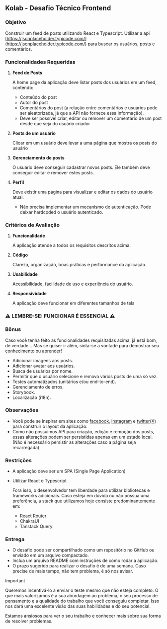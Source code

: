 ## Kolab - Desafio Técnico Frontend

### Objetivo

Construir um feed de posts utilizando React e Typescript.
Utilizar a api [https://jsonplaceholder.typicode.com/](https://jsonplaceholder.typicode.com/) para buscar os usuários, posts e comentários. 

### Funcionalidades Requeridas

1. **Feed de Posts**
   
   A home page da aplicação deve listar posts dos usuários em um feed, contendo:
     - Conteúdo do post
     - Autor do post
     - Comentários do post (a relação entre comentários e usuários pode ser aleatorizada, já que a API não fornece essa informação).
    - Deve ser possível criar, editar ou remover um comentário de um post desde que seja do usuário criador

2. **Posts de um usuário**

   Clicar em um usuário deve levar a uma página que mostra os posts do usuário

3. **Gerenciamento de posts**

   O usuário deve conseguir cadastrar novos posts. Ele também deve conseguir editar e remover estes posts.

4. **Perfil**

   Deve existir uma página para visualizar e editar os dados do usuário atual.
   
   - Não precisa implementar um mecanismo de autenticação. Pode deixar hardcoded o usuário autenticado.

### Critérios de Avaliação

1. **Funcionalidade**
   
   A aplicação atende a todos os requisitos descritos acima.

2. **Código**
   
   Clareza, organização, boas práticas e performance da aplicação.

4. **Usabilidade**
   
   Acessibilidade, facilidade de uso e experiência do usuário.

5. **Responsividade**

   A aplicação deve funcionar em diferentes tamanhos de tela


### ⚠️ LEMBRE-SE: FUNCIONAR É ESSENCIAL ⚠️

### Bônus

Caso você tenha feito as funcionalidades requisitadas acima, já está bom, de verdade... Mas se quiser ir além, sinta-se a vontade para demostrar seu conhecimento ou aprender!

- Adicionar imagens aos posts.
- Adicionar avatar aos usuários.
- Busca de usuários por nome.
- Permitir que o usuário selecione e remova vários posts de uma só vez.
- Testes automatizados (unitários e/ou end-to-end).
- Gerenciamento de erros.
- Storybook.
- Localização (i18n).

### Observações

- Você pode se inspirar em sites como [facebook](https://www.facebook.com/), [instagram](https://www.instagram.com/) e [twitter(X)](https://x.com/) para construir o layout da aplicação.  
- Como não possuímos API para criação, edição e remoção dos posts, essas alterações podem ser persistidas apenas em um estado local. (Não é necessário persistir as alterações caso a página seja recarregada)

### Restrições

- A aplicação deve ser um SPA (Single Page Application)
- Utilizar React e Typescript

   Fora isso, o desenvolvedor tem liberdade para utilizar bibliotecas e frameworks adicionais. Caso esteja em dúvida ou não possua uma preferência, a stack que utilizamos hoje consiste predominantemente em:
   - React Router
   - ChakraUI
   - Tanstack Query

### Entrega

- O desafio pode ser compartilhado como um repositório no GitHub ou enviado em um arquivo compactado.
- Inclua um arquivo README com instruções de como rodar a aplicação.
- O prazo sugerido para realizar o desafio é de uma semana. Caso precise de mais tempo, não tem problema, é só nos avisar.

>[!IMPORTANT]
>Queremos incentivá-lo a enviar o teste mesmo que não esteja completo. O que mais valorizamos é a sua abordagem ao problema, o seu processo de pensamento e a qualidade do trabalho que você conseguiu completar. Isso nos dará uma excelente visão das suas habilidades e do seu potencial.

Estamos ansiosos para ver o seu trabalho e conhecer mais sobre sua forma de resolver problemas.
